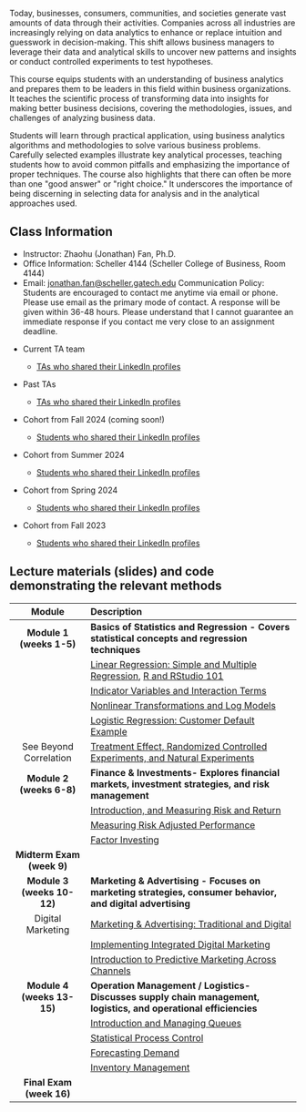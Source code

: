 Today, businesses, consumers, communities, and societies generate vast amounts of data through their activities. Companies across all industries are increasingly relying on data analytics to enhance or replace intuition and guesswork in decision-making. This shift allows business managers to leverage their data and analytical skills to uncover new patterns and insights or conduct controlled experiments to test hypotheses.

This course equips students with an understanding of business analytics and prepares them to be leaders in this field within business organizations. It teaches the scientific process of transforming data into insights for making better business decisions, covering the methodologies, issues, and challenges of analyzing business data.

Students will learn through practical application, using business analytics algorithms and methodologies to solve various business problems. Carefully selected examples illustrate key analytical processes, teaching students how to avoid common pitfalls and emphasizing the importance of proper techniques. The course also highlights that there can often be more than one "good answer" or "right choice." It underscores the importance of being discerning in selecting data for analysis and in the analytical approaches used.



## Class Information
* Instructor: Zhaohu (Jonathan) Fan, Ph.D.
* Office Information: Scheller 4144 (Scheller College of Business, Room 4144) 
* Email: jonathan.fan@scheller.gatech.edu
Communication Policy: Students are encouraged to contact me anytime via email or phone. Please use email as the primary mode of contact.  A response will be given within 36-48 hours.  Please understand that I cannot guarantee an immediate response if you contact me very close to an assignment deadline. 

 - Current TA team
    * [TAs who shared their LinkedIn profiles](TA-list-24-Fall.html)
 - Past TAs
    * [TAs who shared their LinkedIn profiles](TA-list-Past.html)
     
 - Cohort from Fall 2024 (coming soon!)
    * [Students who shared their LinkedIn profiles](list-24-Fall.html)
 - Cohort from Summer 2024
    * [Students who shared their LinkedIn profiles](list-24-Summer.html)
 - Cohort from Spring 2024
    * [Students who shared their LinkedIn profiles](list-24-Spring.html)
 - Cohort from Fall 2023
    * [Students who shared their LinkedIn profiles](list-23-Fall.html)


<!--- Digital Marketing  --->
<!---  https://sites.google.com/view/boyaxu/research?authuser=0 --->
<!--- Digital Marketing --->


  

## Lecture materials (slides) and code demonstrating the relevant methods

| Module                                                               |                   Description                                                         |
|:-------------------------------------------------------------------------------------------------------------------:|:--------------------------------------------------------------------|
| **Module 1 (weeks 1-5)**         |      **Basics of Statistics and Regression - Covers statistical concepts and regression techniques**    |
|                    | 	 [Linear Regression: Simple and Multiple Regression](Week1.pdf), [R and RStudio 101](MGT6203-IntroR-IntroMarkdown.html) |
|                     |    [Indicator Variables and Interaction Terms](Week2.pdf)
|                           |	    [Nonlinear Transformations and Log Models](Week3.pdf)   |
|                     	|	[Logistic Regression: Customer Default Example](Week4.pdf) |
|  See Beyond Correlation                |	  [Treatment Effect, Randomized Controlled Experiments, and Natural Experiments](Week5.pdf)|
| **Module 2 (weeks 6-8)**         |    **Finance & Investments- Explores financial markets, investment strategies, and risk management**      |
|                        |  [Introduction, and Measuring Risk and Return](Week6.pdf)
|                        | [Measuring Risk Adjusted Performance](Week7.pdf)
|          |  [Factor Investing](Week8.pdf)|  
| **Midterm Exam (week 9)**                 
| **Module 3 (weeks 10-12)**         |       **Marketing & Advertising - Focuses on marketing strategies, consumer behavior, and digital advertising**   |
| Digital Marketing                     |  [Marketing & Advertising: Traditional and Digital](Week9.pdf) |
|                    |[Implementing Integrated Digital Marketing](Week10.pdf)|
|                       |  [Introduction to Predictive Marketing Across Channels](Week11.pdf)|
| **Module 4 (weeks 13-15)**          | **Operation Management / Logistics- Discusses supply chain management, logistics, and operational efficiencies**          |        
|                    | [Introduction and Managing Queues](Week12.pdf)|
 |  |  [Statistical Process Control](Week13.pdf) |
 |     |[Forecasting Demand](Week14.pdf)|
  |    |[Inventory Management](Week15.pdf)|
  | **Final Exam (week 16)**          |
